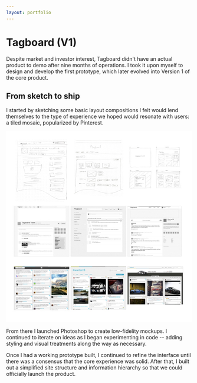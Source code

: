 ```yaml
---
layout: portfolio
---
```


# Tagboard (V1)

Despite market and investor interest, Tagboard didn't have an actual product to demo after nine months of operations. I took it upon myself to design and develop the first prototype, which later evolved into Version 1 of the core product.

## From sketch to ship

I started by sketching some basic layout compositions I felt would lend themselves to the type of experience we hoped would resonate with users: a tiled mosaic, popularized by Pinterest.

<a href="sketch-to-ship.jpg"><img src="sketch-to-ship.jpg" class="full"></a>

From there I launched Photoshop to create low-fidelity mockups. I continued to iterate on ideas as I began experimenting in code -- adding styling and visual treatments along the way as necessary.

Once I had a working prototype built, I continued to refine the interface until there was a consensus that the core experience was solid. After that, I built out a simplified site structure and information hierarchy so that we could officially launch the product.
